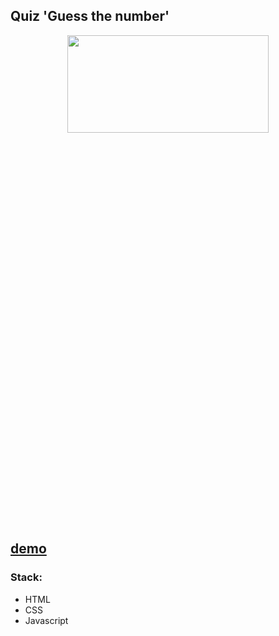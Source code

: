 ## Quiz 'Guess the number'

<div align="center"><img src="https://github.com/juliaDooby/Guess-the-number/blob/main/QuizShot.JPG" width="80%" height="20%"></img></div>

[demo](https://juliadooby.github.io/Guess-the-number/)
---

### Stack: 

* HTML
* CSS
* Javascript 

